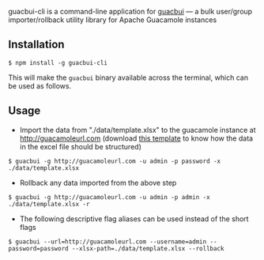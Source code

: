 guacbui-cli is a command-line application for [guacbui](https://github.com/mgrmtech/guacbui) — a bulk user/group importer/rollback utility library for Apache Guacamole instances

## Installation
```
$ npm install -g guacbui-cli
```
This will make the `guacbui` binary available across the terminal, which can be used as follows.

## Usage

- Import the data from "./data/template.xlsx" to the guacamole instance at http://guacamoleurl.com (download [this template](https://github.com/mgrmtech/guacbui/raw/master/example/template.xlsx) to know how the data in the excel file should be structured)
```
$ guacbui -g http://guacamoleurl.com -u admin -p password -x ./data/template.xlsx
```

- Rollback any data imported from the above step
```
$ guacbui -g http://guacamoleurl.com -u admin -p admin -x ./data/template.xlsx -r
```

- The following descriptive flag aliases can be used instead of the short flags
```
$ guacbui --url=http://guacamoleurl.com --username=admin --password=password --xlsx-path=./data/template.xlsx --rollback
```